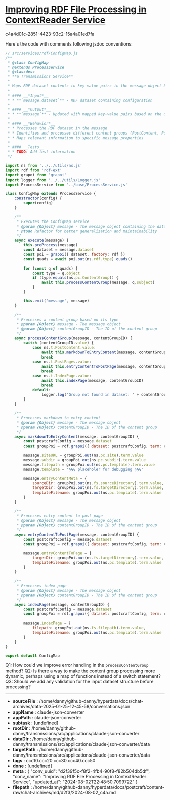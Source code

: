 # [Improving RDF File Processing in ContextReader Service](https://claude.ai/chat/d2f39f5c-f8f2-4fb4-90f8-f82b504db5df)

c4a4d01c-2851-4423-93c2-15a4a01ed7fa

 Here's the code with comments following jsdoc conventions:

```javascript
// src/services/rdf/ConfigMap.js
/**
 * @class ConfigMap
 * @extends ProcessService
 * @classdesc
 * **a Transmissions Service**
 * 
 * Maps RDF dataset contents to key-value pairs in the message object based on services.ttl configuration.
 * 
 * #### __*Input*__
 * * **`message.dataset`** - RDF dataset containing configuration
 * 
 * #### __*Output*__
 * * **`message`** - Updated with mapped key-value pairs based on the dataset content
 * 
 * #### __*Behavior*__
 * * Processes the RDF dataset in the message
 * * Identifies and processes different content groups (PostContent, PostPages, IndexPage)
 * * Maps relevant information to specific message properties
 * 
 * #### __Tests__
 * * TODO: Add test information
 */

import ns from '../../utils/ns.js'
import rdf from 'rdf-ext'
import grapoi from 'grapoi'
import logger from '../../utils/Logger.js'
import ProcessService from '../base/ProcessService.js'

class ConfigMap extends ProcessService {
    constructor(config) {
        super(config)
    }

    /**
     * Executes the ConfigMap service
     * @param {Object} message - The message object containing the dataset
     * @todo Refactor for better generalization and maintainability
     */
    async execute(message) {
        this.preProcess(message)
        const dataset = message.dataset
        const poi = grapoi({ dataset, factory: rdf })
        const quads = await poi.out(ns.rdf.type).quads()

        for (const q of quads) {
            const type = q.object
            if (type.equals(ns.pc.ContentGroup)) {
                await this.processContentGroup(message, q.subject)
            }
        }

        this.emit('message', message)
    }

    /**
     * Processes a content group based on its type
     * @param {Object} message - The message object
     * @param {Object} contentGroupID - The ID of the content group
     */
    async processContentGroup(message, contentGroupID) {
        switch (contentGroupID.value) {
            case ns.t.PostContent.value:
                await this.markdownToEntryContent(message, contentGroupID)
                break
            case ns.t.PostPages.value:
                await this.entryContentToPostPage(message, contentGroupID)
                break
            case ns.t.IndexPage.value:
                await this.indexPage(message, contentGroupID)
                break
            default:
                logger.log('Group not found in dataset: ' + contentGroupID.value)
        }
    }

    /**
     * Processes markdown to entry content
     * @param {Object} message - The message object
     * @param {Object} contentGroupID - The ID of the content group
     */
    async markdownToEntryContent(message, contentGroupID) {
        const postcraftConfig = message.dataset
        const groupPoi = rdf.grapoi({ dataset: postcraftConfig, term: contentGroupID })

        message.siteURL = groupPoi.out(ns.pc.site).term.value
        message.subdir = groupPoi.out(ns.pc.subdir).term.value
        message.filepath = groupPoi.out(ns.pc.template).term.value
        message.template = '§§§ placeholer for debugging §§§'

        message.entryContentMeta = {
            sourceDir: groupPoi.out(ns.fs.sourceDirectory).term.value,
            targetDir: groupPoi.out(ns.fs.targetDirectory).term.value,
            templateFilename: groupPoi.out(ns.pc.template).term.value
        }
    }

    /**
     * Processes entry content to post page
     * @param {Object} message - The message object
     * @param {Object} contentGroupID - The ID of the content group
     */
    async entryContentToPostPage(message, contentGroupID) {
        const postcraftConfig = message.dataset
        const groupPoi = rdf.grapoi({ dataset: postcraftConfig, term: contentGroupID })

        message.entryContentToPage = {
            targetDir: groupPoi.out(ns.fs.targetDirectory).term.value,
            templateFilename: groupPoi.out(ns.pc.template).term.value
        }
    }

    /**
     * Processes index page
     * @param {Object} message - The message object
     * @param {Object} contentGroupID - The ID of the content group
     */
    async indexPage(message, contentGroupID) {
        const postcraftConfig = message.dataset
        const groupPoi = rdf.grapoi({ dataset: postcraftConfig, term: contentGroupID })

        message.indexPage = {
            filepath: groupPoi.out(ns.fs.filepath).term.value,
            templateFilename: groupPoi.out(ns.pc.template).term.value
        }
    }
}

export default ConfigMap
```

Q1: How could we improve error handling in the `processContentGroup` method?
Q2: Is there a way to make the content group processing more dynamic, perhaps using a map of functions instead of a switch statement?
Q3: Should we add any validation for the input dataset structure before processing?

---

* **sourceFile** : /home/danny/github-danny/hyperdata/docs/chat-archives/data-2025-01-25-12-45-58/conversations.json
* **appName** : claude-json-converter
* **appPath** : claude-json-converter
* **subtask** : [undefined]
* **rootDir** : /home/danny/github-danny/transmissions/src/applications/claude-json-converter
* **dataDir** : /home/danny/github-danny/transmissions/src/applications/claude-json-converter/data
* **targetPath** : /home/danny/github-danny/transmissions/src/applications/claude-json-converter/data
* **tags** : ccc10.ccc20.ccc30.ccc40.ccc50
* **done** : [undefined]
* **meta** : {
  "conv_uuid": "d2f39f5c-f8f2-4fb4-90f8-f82b504db5df",
  "conv_name": "Improving RDF File Processing in ContextReader Service",
  "updated_at": "2024-08-02T22:48:50.709972Z"
}
* **filepath** : /home/danny/github-danny/hyperdata/docs/postcraft/content-raw/chat-archives/md/d2f3/2024-08-02_c4a.md